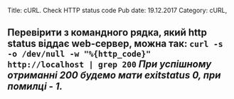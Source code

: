 Title: cURL. Check HTTP status code
Pub date: 19.12.2017
Category: cURL, 

**Перевірити з командного рядка, який http status віддає web-сервер, можна так:**
`curl -s -o /dev/null -w "%{http_code}" http://localhost | grep 200`
_При успішному отриманні 200 будемо мати exitstatus 0, при помилці - 1._
-----